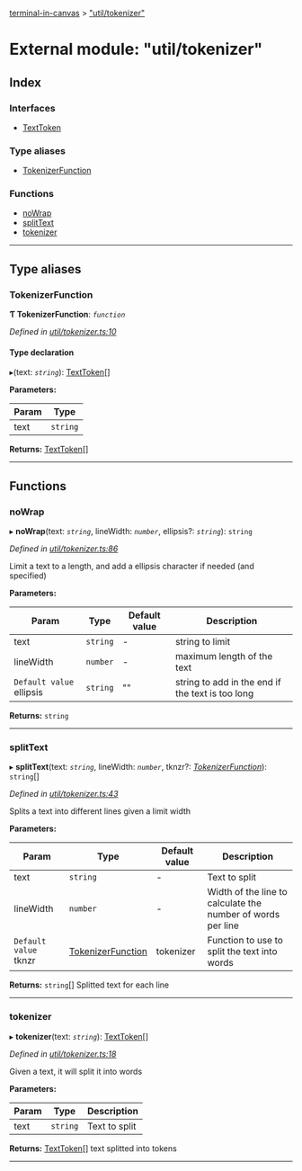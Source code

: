[terminal-in-canvas](../README.md) > ["util/tokenizer"](../modules/_util_tokenizer_.md)

# External module: "util/tokenizer"

## Index

### Interfaces

* [TextToken](../interfaces/_util_tokenizer_.texttoken.md)

### Type aliases

* [TokenizerFunction](_util_tokenizer_.md#tokenizerfunction)

### Functions

* [noWrap](_util_tokenizer_.md#nowrap)
* [splitText](_util_tokenizer_.md#splittext)
* [tokenizer](_util_tokenizer_.md#tokenizer)

---

## Type aliases

<a id="tokenizerfunction"></a>

###  TokenizerFunction

**Ƭ TokenizerFunction**: *`function`*

*Defined in [util/tokenizer.ts:10](https://github.com/danikaze/terminal-in-canvas/blob/a5ea4f7/src/util/tokenizer.ts#L10)*

#### Type declaration
▸(text: *`string`*): [TextToken](../interfaces/_util_tokenizer_.texttoken.md)[]

**Parameters:**

| Param | Type |
| ------ | ------ |
| text | `string` |

**Returns:** [TextToken](../interfaces/_util_tokenizer_.texttoken.md)[]

___

## Functions

<a id="nowrap"></a>

###  noWrap

▸ **noWrap**(text: *`string`*, lineWidth: *`number`*, ellipsis?: *`string`*): `string`

*Defined in [util/tokenizer.ts:86](https://github.com/danikaze/terminal-in-canvas/blob/a5ea4f7/src/util/tokenizer.ts#L86)*

Limit a text to a length, and add a ellipsis character if needed (and specified)

**Parameters:**

| Param | Type | Default value | Description |
| ------ | ------ | ------ | ------ |
| text | `string` | - |  string to limit |
| lineWidth | `number` | - |  maximum length of the text |
| `Default value` ellipsis | `string` | &quot;&quot; |  string to add in the end if the text is too long |

**Returns:** `string`

___
<a id="splittext"></a>

###  splitText

▸ **splitText**(text: *`string`*, lineWidth: *`number`*, tknzr?: *[TokenizerFunction](_util_tokenizer_.md#tokenizerfunction)*): `string`[]

*Defined in [util/tokenizer.ts:43](https://github.com/danikaze/terminal-in-canvas/blob/a5ea4f7/src/util/tokenizer.ts#L43)*

Splits a text into different lines given a limit width

**Parameters:**

| Param | Type | Default value | Description |
| ------ | ------ | ------ | ------ |
| text | `string` | - |  Text to split |
| lineWidth | `number` | - |  Width of the line to calculate the number of words per line |
| `Default value` tknzr | [TokenizerFunction](_util_tokenizer_.md#tokenizerfunction) |  tokenizer |  Function to use to split the text into words |

**Returns:** `string`[]
Splitted text for each line

___
<a id="tokenizer"></a>

###  tokenizer

▸ **tokenizer**(text: *`string`*): [TextToken](../interfaces/_util_tokenizer_.texttoken.md)[]

*Defined in [util/tokenizer.ts:18](https://github.com/danikaze/terminal-in-canvas/blob/a5ea4f7/src/util/tokenizer.ts#L18)*

Given a text, it will split it into words

**Parameters:**

| Param | Type | Description |
| ------ | ------ | ------ |
| text | `string` |  Text to split |

**Returns:** [TextToken](../interfaces/_util_tokenizer_.texttoken.md)[]
text splitted into tokens

___

